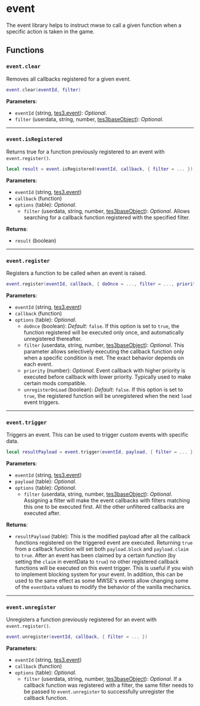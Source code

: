 # event
<div class="search_terms" style="display: none">event</div>

<!---
	This file is autogenerated. Do not edit this file manually. Your changes will be ignored.
	More information: https://github.com/MWSE/MWSE/tree/master/docs
-->

The event library helps to instruct mwse to call a given function when a specific action is taken in the game.

## Functions

### `event.clear`
<div class="search_terms" style="display: none">clear</div>

Removes all callbacks registered for a given event.

```lua
event.clear(eventId, filter)
```

**Parameters**:

* `eventId` (string, [tes3.event](../references/events.md)): *Optional*.
* `filter` (userdata, string, number, [tes3baseObject](../types/tes3baseObject.md)): *Optional*.

***

### `event.isRegistered`
<div class="search_terms" style="display: none">isregistered, registered</div>

Returns true for a function previously registered to an event with `event.register()`.

```lua
local result = event.isRegistered(eventId, callback, { filter = ... })
```

**Parameters**:

* `eventId` (string, [tes3.event](../references/events.md))
* `callback` (function)
* `options` (table): *Optional*.
	* `filter` (userdata, string, number, [tes3baseObject](../types/tes3baseObject.md)): *Optional*. Allows searching for a callback function registered with the specified filter.

**Returns**:

* `result` (boolean)

***

### `event.register`
<div class="search_terms" style="display: none">register</div>

Registers a function to be called when an event is raised.

```lua
event.register(eventId, callback, { doOnce = ..., filter = ..., priority = ..., unregisterOnLoad = ... })
```

**Parameters**:

* `eventId` (string, [tes3.event](../references/events.md))
* `callback` (function)
* `options` (table): *Optional*.
	* `doOnce` (boolean): *Default*: `false`. If this option is set to `true`, the function registered will be executed only once, and automatically unregistered thereafter.
	* `filter` (userdata, string, number, [tes3baseObject](../types/tes3baseObject.md)): *Optional*. This parameter allows selectively executing the callback function only when a specific condition is met. The exact behavior depends on each event.
	* `priority` (number): *Optional*. Event callback with higher priority is executed before callback with lower priority. Typically used to make certain mods compatible.
	* `unregisterOnLoad` (boolean): *Default*: `false`. If this option is set to `true`, the registered function will be unregistered when the next `load` event triggers.

***

### `event.trigger`
<div class="search_terms" style="display: none">trigger</div>

Triggers an event. This can be used to trigger custom events with specific data.

```lua
local resultPayload = event.trigger(eventId, payload, { filter = ... })
```

**Parameters**:

* `eventId` (string, [tes3.event](../references/events.md))
* `payload` (table): *Optional*.
* `options` (table): *Optional*.
	* `filter` (userdata, string, number, [tes3baseObject](../types/tes3baseObject.md)): *Optional*. Assigning a filter will make the event callbacks with filters matching this one to be executed first. All the other unfiltered callbacks are executed after.

**Returns**:

* `resultPayload` (table): This is the modified payload after all the callback functions registered on the triggered event are executed. Returning `true` from a callback function will set both `payload.block` and `payload.claim` to `true`. After an event has been claimed by a certain function (by setting the `claim` in eventData to `true`) no other registered callback functions will be executed on this event trigger. This is useful if you wish to implement blocking system for your event. In addition, this can be used to the same effect as some MWSE's events allow changing some of the `eventData` values to modify the behavior of the vanilla mechanics.

***

### `event.unregister`
<div class="search_terms" style="display: none">unregister</div>

Unregisters a function previously registered for an event with `event.register()`.

```lua
event.unregister(eventId, callback, { filter = ... })
```

**Parameters**:

* `eventId` (string, [tes3.event](../references/events.md))
* `callback` (function)
* `options` (table): *Optional*.
	* `filter` (userdata, string, number, [tes3baseObject](../types/tes3baseObject.md)): *Optional*. If a callback function was registered with a filter, the same filter needs to be passed to `event.unregister` to successfully unregister the callback function.

